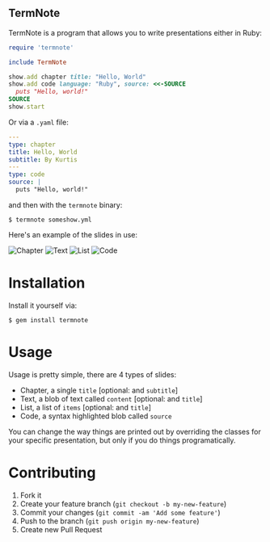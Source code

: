 TermNote
--------

TermNote is a program that allows you to write presentations either in Ruby:

``` ruby
require 'termnote'

include TermNote

show.add chapter title: "Hello, World"
show.add code language: "Ruby", source: <<-SOURCE
  puts "Hello, world!"
SOURCE
show.start
```
Or via a `.yaml` file:

``` yaml
---
type: chapter
title: Hello, World
subtitle: By Kurtis
---
type: code
source: |
  puts "Hello, world!"
```

and then with the `termnote` binary:

``` shell
$ termnote someshow.yml
```

Here's an example of the slides in use:

![Chapter](https://github.com/krainboltgreene/termnote/tree/master/example/chapter.png)
![Text](https://github.com/krainboltgreene/termnote/tree/master/example/text.png)
![List](https://github.com/krainboltgreene/termnote/tree/master/example/list.png)
![Code](https://github.com/krainboltgreene/termnote/tree/master/example/code.png)


Installation
============

Install it yourself via:

    $ gem install termnote


Usage
=====

Usage is pretty simple, there are 4 types of slides:

  * Chapter, a single `title` [optional: and `subtitle`]
  * Text, a blob of text called `content` [optional: and `title`]
  * List, a list of `items` [optional: and `title`]
  * Code, a syntax highlighted blob called `source`

You can change the way things are printed out by overriding the classes for
your specific presentation, but only if you do things programatically.


Contributing
============

  1. Fork it
  2. Create your feature branch (`git checkout -b my-new-feature`)
  3. Commit your changes (`git commit -am 'Add some feature'`)
  4. Push to the branch (`git push origin my-new-feature`)
  5. Create new Pull Request
